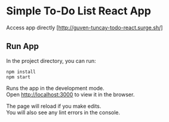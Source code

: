 # Simple To-Do List React App

Access app directly
[http://guven-tuncay-todo-react.surge.sh/]

## Run App

In the project directory, you can run:

```
npm install
npm start
```



Runs the app in the development mode.\
Open [http://localhost:3000](http://localhost:3000) to view it in the browser.

The page will reload if you make edits.\
You will also see any lint errors in the console.
